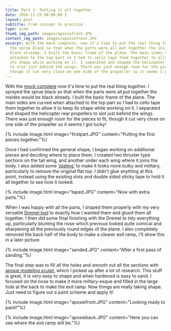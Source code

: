 ```yaml
---
title: Part 2- Putting it all together
date: 2016-11-25 00:00:00 Z
layout: post
subtitle: From concept to practice
type: xcom
thumb_img_path: images/apoxiefront.JPG
content_img_path: images/apoxiefront.JPG
excerpt: With the mock complete, now it's time to put the real thing together. I sprayed
  the sprue black so that when the parts were all put together the insides would be
  black already. I built the basic frame of the plane. The main sides are curved when
  attached to the top part so I had to cello tape them together to allow it to keep
  its shape while working on it. I separated and shaped the helicopter rear propellers
  to slot just behind the wings. There was just enough room for the pieces to fit,
  though it cut very close on one side of the propeller so it seems I got lucky!
---
```


With the [mock complete](http://whilegaming.github.io/2016-11-20-BirdPlane) now it's time to put the real thing together. I
sprayed the sprue black so that when the parts were all put together the insides would be black already. I built the basic frame of the plane. The main sides are curved when attached to the top part so I had to cello tape them together to allow it to keep its shape while working on it. I separated and shaped the helicopter rear propellers to slot just behind the wings. There was just enough room for the pieces to fit, though it cut very close on one side of the propeller so it seems I got lucky!

{% include image.html image="firstpart.JPG" content="Putting the first pieces together."%}

Once I had confirmed the general shape, I began working on additional pieces and deciding where to place them. I created two thruster type sections on the tail wing, and another under each wing where it joins the body. I also added some ['plating'](https://en.m.wikipedia.org/wiki/Vehicle_armour) to make it looks more bulky and military, particularly to remove the original flat top. I didn't glue anything at this point, instead using the existing slots and double sided sticky tape to hold it all together to see
how it looked.

{% include image.html image="taped.JPG" content="Now with extra parts."%}

When I was happy with all the parts, I shaped them properly with my very versatile [Dremel tool](https://www.dremel.com/en_US/products/-/show-product/tools/3000-variable-speed-rotary-tool) to exactly how I wanted them and glued them all together. I then did some final finishing with the Dremel to tidy everything up, particularly blunting the nose which previous looked quite comical and sharpening all the previously round edges of the plane. I also completely removed the back half of the body to make a clearer exit ramp, I'll show this in a later picture.

{% include image.html image="sanded.JPG" content="After a first pass of sanding."%}

The final step was to fill all the holes and smooth out all the sections with [apoxie modeling sculpt](https://www.avesstudio.com/apoxie/apoxie-sculpt), which I picked up after a lot of research. This stuff is great, it is very easy to shape and when hardened is easy to sand. I focused on the nose to make it more miltary-esque and filled in the large hole at the back to make the exit ramp. Now things are really taking shape. Just need to figure out a paint scheme and apply it!

{% include image.html image="apoxiefront.JPG" content="Looking ready to paint!"%}

{% include image.html image="apoxieback.JPG" content="Here you can see where the exit ramp will be."%}
